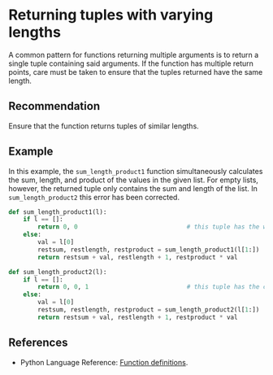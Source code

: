 # Returning tuples with varying lengths
A common pattern for functions returning multiple arguments is to return a single tuple containing said arguments. If the function has multiple return points, care must be taken to ensure that the tuples returned have the same length.


## Recommendation
Ensure that the function returns tuples of similar lengths.


## Example
In this example, the `sum_length_product1` function simultaneously calculates the sum, length, and product of the values in the given list. For empty lists, however, the returned tuple only contains the sum and length of the list. In `sum_length_product2` this error has been corrected.


```python
def sum_length_product1(l):
    if l == []:
        return 0, 0                              # this tuple has the wrong length
    else:
        val = l[0]
        restsum, restlength, restproduct = sum_length_product1(l[1:])
        return restsum + val, restlength + 1, restproduct * val

def sum_length_product2(l):
    if l == []:
        return 0, 0, 1                           # this tuple has the correct length
    else:
        val = l[0]
        restsum, restlength, restproduct = sum_length_product2(l[1:])
        return restsum + val, restlength + 1, restproduct * val

```

## References
* Python Language Reference: [Function definitions](http://docs.python.org/2/reference/compound_stmts.html#function).
